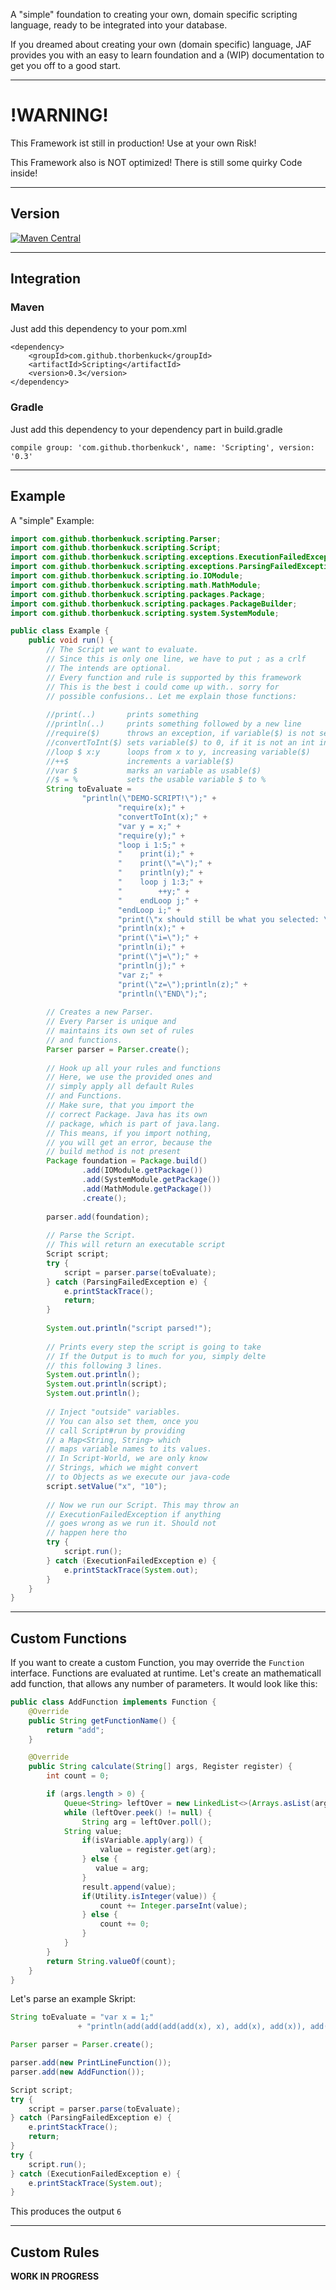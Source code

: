 A "simple" foundation to creating your own, domain specific scripting language, ready to be integrated into your database.

If you dreamed about creating your own (domain specific) language, JAF provides you with an easy to learn foundation and a (WIP) documentation to get you off to a good start.

------

# !WARNING!

This Framework ist still in production! Use at your own Risk!

This Framework also is NOT optimized! There is still some quirky Code inside!

------ 

## Version

[![Maven Central](https://maven-badges.herokuapp.com/maven-central/com.github.thorbenkuck/Scripting/badge.svg)](https://maven-badges.herokuapp.com/maven-central/com.github.thorbenkuck/Scripting)   

------

## Integration

### Maven

Just add this dependency to your pom.xml

```
<dependency>
    <groupId>com.github.thorbenkuck</groupId>
    <artifactId>Scripting</artifactId>
    <version>0.3</version>
</dependency>
```

### Gradle

Just add this dependency to your dependency part in build.gradle

```
compile group: 'com.github.thorbenkuck', name: 'Scripting', version: '0.3'
```

------

## Example

A "simple" Example:

```java
import com.github.thorbenkuck.scripting.Parser;
import com.github.thorbenkuck.scripting.Script;
import com.github.thorbenkuck.scripting.exceptions.ExecutionFailedException;
import com.github.thorbenkuck.scripting.exceptions.ParsingFailedException;
import com.github.thorbenkuck.scripting.io.IOModule;
import com.github.thorbenkuck.scripting.math.MathModule;
import com.github.thorbenkuck.scripting.packages.Package;
import com.github.thorbenkuck.scripting.packages.PackageBuilder;
import com.github.thorbenkuck.scripting.system.SystemModule;

public class Example {
	public void run() {
        // The Script we want to evaluate.
        // Since this is only one line, we have to put ; as a crlf
        // The intends are optional.
        // Every function and rule is supported by this framework
        // This is the best i could come up with.. sorry for 
        // possible confusions.. Let me explain those functions:
   
        //print(..)       prints something
        //println(..)     prints something followed by a new line
        //require($)      throws an exception, if variable($) is not set
        //convertToInt($) sets variable($) to 0, if it is not an int in java
        //loop $ x:y      loops from x to y, increasing variable($)
        //++$             increments a variable($)
        //var $           marks an variable as usable($)
        //$ = %           sets the usable variable $ to %
        String toEvaluate =
                "println(\"DEMO-SCRIPT!\");" +
                        "require(x);" +
                        "convertToInt(x);" +
                        "var y = x;" +
                        "require(y);" +
                        "loop i 1:5;" +
                        "    print(i);" +
                        "    print(\"=\");" +
                        "    println(y);" +
                        "    loop j 1:3;" +
                        "        ++y;" +
                        "    endLoop j;" +
                        "endLoop i;" +
                        "print(\"x should still be what you selected: \");" +
                        "println(x);" +
                        "print(\"i=\");" +
                        "println(i);" +
                        "print(\"j=\");" +
                        "println(j);" +
                        "var z;" +
                        "print(\"z=\");println(z);" +
                        "println(\"END\");";
   
        // Creates a new Parser.
        // Every Parser is unique and
        // maintains its own set of rules
        // and functions.
        Parser parser = Parser.create();
   
        // Hook up all your rules and functions
        // Here, we use the provided ones and
        // simply apply all default Rules
        // and Functions.
        // Make sure, that you import the
        // correct Package. Java has its own
        // package, which is part of java.lang.
        // This means, if you import nothing,
        // you will get an error, because the
        // build method is not present
        Package foundation = Package.build()
                .add(IOModule.getPackage())
                .add(SystemModule.getPackage())
                .add(MathModule.getPackage())
                .create();
   
        parser.add(foundation);
   
        // Parse the Script.
        // This will return an executable script
        Script script;
        try {
            script = parser.parse(toEvaluate);
        } catch (ParsingFailedException e) {
            e.printStackTrace();
            return;
        }
   
        System.out.println("script parsed!");
   
        // Prints every step the script is going to take
        // If the Output is to much for you, simply delte
        // this following 3 lines.
        System.out.println();
        System.out.println(script);
        System.out.println();
   
        // Inject "outside" variables.
        // You can also set them, once you
        // call Script#run by providing
        // a Map<String, String> which
        // maps variable names to its values.
        // In Script-World, we are only know
        // Strings, which we might convert
        // to Objects as we execute our java-code
        script.setValue("x", "10");
   
        // Now we run our Script. This may throw an
        // ExecutionFailedException if anything
        // goes wrong as we run it. Should not
        // happen here tho
        try {
            script.run();
        } catch (ExecutionFailedException e) {
            e.printStackTrace(System.out);
        }
    }
}
```

---

## Custom Functions

If you want to create a custom Function, you may override the <code>Function</code> interface. Functions are evaluated at runtime. Let's create an mathematicall add function, that allows any number of parameters. It would look like this:

```java
public class AddFunction implements Function {
    @Override
    public String getFunctionName() {
        return "add";
    }

    @Override
    public String calculate(String[] args, Register register) {
        int count = 0;

        if (args.length > 0) {
            Queue<String> leftOver = new LinkedList<>(Arrays.asList(args));
            while (leftOver.peek() != null) {
                String arg = leftOver.poll();
	        String value;
                if(isVariable.apply(arg)) {
                    value = register.get(arg);
                } else {
                   value = arg;
                }
        	    result.append(value);
                if(Utility.isInteger(value)) {
                    count += Integer.parseInt(value);
                } else {
                    count += 0;
                }
            }
        }
        return String.valueOf(count);
    }
}
```

Let's parse an example Skript:

```java
String toEvaluate = "var x = 1;"
               + "println(add(add(add(add(x), x), add(x), add(x)), add(x), x));";

Parser parser = Parser.create();

parser.add(new PrintLineFunction());
parser.add(new AddFunction());

Script script;
try {
    script = parser.parse(toEvaluate);
} catch (ParsingFailedException e) {
    e.printStackTrace();
    return;
}
try {
    script.run();
} catch (ExecutionFailedException e) {
    e.printStackTrace(System.out);
}
```

This produces the output <code>6</code>

---

## Custom Rules

<b>WORK IN PROGRESS</b>

